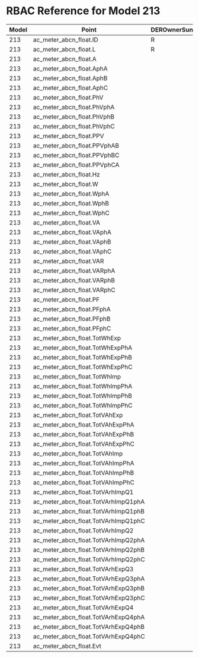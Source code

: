 # RBAC Reference for Model 213

| Model | Point | DEROwnerSunSpec | DERInstallerSunSpec | DERVendorSunSpec | ServiceProviderSunSpec | GridOperatorSunSpec |
|-------|-------|------------------|---------------------|------------------|------------------------|---------------------|
| 213 | ac_meter_abcn_float.ID | R | R | R | R | R |
| 213 | ac_meter_abcn_float.L | R | R | R | R | R |
| 213 | ac_meter_abcn_float.A |  |  |  |  |  |
| 213 | ac_meter_abcn_float.AphA |  |  |  |  |  |
| 213 | ac_meter_abcn_float.AphB |  |  |  |  |  |
| 213 | ac_meter_abcn_float.AphC |  |  |  |  |  |
| 213 | ac_meter_abcn_float.PhV |  |  |  |  |  |
| 213 | ac_meter_abcn_float.PhVphA |  |  |  |  |  |
| 213 | ac_meter_abcn_float.PhVphB |  |  |  |  |  |
| 213 | ac_meter_abcn_float.PhVphC |  |  |  |  |  |
| 213 | ac_meter_abcn_float.PPV |  |  |  |  |  |
| 213 | ac_meter_abcn_float.PPVphAB |  |  |  |  |  |
| 213 | ac_meter_abcn_float.PPVphBC |  |  |  |  |  |
| 213 | ac_meter_abcn_float.PPVphCA |  |  |  |  |  |
| 213 | ac_meter_abcn_float.Hz |  |  |  |  |  |
| 213 | ac_meter_abcn_float.W |  |  |  |  |  |
| 213 | ac_meter_abcn_float.WphA |  |  |  |  |  |
| 213 | ac_meter_abcn_float.WphB |  |  |  |  |  |
| 213 | ac_meter_abcn_float.WphC |  |  |  |  |  |
| 213 | ac_meter_abcn_float.VA |  |  |  |  |  |
| 213 | ac_meter_abcn_float.VAphA |  |  |  |  |  |
| 213 | ac_meter_abcn_float.VAphB |  |  |  |  |  |
| 213 | ac_meter_abcn_float.VAphC |  |  |  |  |  |
| 213 | ac_meter_abcn_float.VAR |  |  |  |  |  |
| 213 | ac_meter_abcn_float.VARphA |  |  |  |  |  |
| 213 | ac_meter_abcn_float.VARphB |  |  |  |  |  |
| 213 | ac_meter_abcn_float.VARphC |  |  |  |  |  |
| 213 | ac_meter_abcn_float.PF |  |  |  |  |  |
| 213 | ac_meter_abcn_float.PFphA |  |  |  |  |  |
| 213 | ac_meter_abcn_float.PFphB |  |  |  |  |  |
| 213 | ac_meter_abcn_float.PFphC |  |  |  |  |  |
| 213 | ac_meter_abcn_float.TotWhExp |  |  |  |  |  |
| 213 | ac_meter_abcn_float.TotWhExpPhA |  |  |  |  |  |
| 213 | ac_meter_abcn_float.TotWhExpPhB |  |  |  |  |  |
| 213 | ac_meter_abcn_float.TotWhExpPhC |  |  |  |  |  |
| 213 | ac_meter_abcn_float.TotWhImp |  |  |  |  |  |
| 213 | ac_meter_abcn_float.TotWhImpPhA |  |  |  |  |  |
| 213 | ac_meter_abcn_float.TotWhImpPhB |  |  |  |  |  |
| 213 | ac_meter_abcn_float.TotWhImpPhC |  |  |  |  |  |
| 213 | ac_meter_abcn_float.TotVAhExp |  |  |  |  |  |
| 213 | ac_meter_abcn_float.TotVAhExpPhA |  |  |  |  |  |
| 213 | ac_meter_abcn_float.TotVAhExpPhB |  |  |  |  |  |
| 213 | ac_meter_abcn_float.TotVAhExpPhC |  |  |  |  |  |
| 213 | ac_meter_abcn_float.TotVAhImp |  |  |  |  |  |
| 213 | ac_meter_abcn_float.TotVAhImpPhA |  |  |  |  |  |
| 213 | ac_meter_abcn_float.TotVAhImpPhB |  |  |  |  |  |
| 213 | ac_meter_abcn_float.TotVAhImpPhC |  |  |  |  |  |
| 213 | ac_meter_abcn_float.TotVArhImpQ1 |  |  |  |  |  |
| 213 | ac_meter_abcn_float.TotVArhImpQ1phA |  |  |  |  |  |
| 213 | ac_meter_abcn_float.TotVArhImpQ1phB |  |  |  |  |  |
| 213 | ac_meter_abcn_float.TotVArhImpQ1phC |  |  |  |  |  |
| 213 | ac_meter_abcn_float.TotVArhImpQ2 |  |  |  |  |  |
| 213 | ac_meter_abcn_float.TotVArhImpQ2phA |  |  |  |  |  |
| 213 | ac_meter_abcn_float.TotVArhImpQ2phB |  |  |  |  |  |
| 213 | ac_meter_abcn_float.TotVArhImpQ2phC |  |  |  |  |  |
| 213 | ac_meter_abcn_float.TotVArhExpQ3 |  |  |  |  |  |
| 213 | ac_meter_abcn_float.TotVArhExpQ3phA |  |  |  |  |  |
| 213 | ac_meter_abcn_float.TotVArhExpQ3phB |  |  |  |  |  |
| 213 | ac_meter_abcn_float.TotVArhExpQ3phC |  |  |  |  |  |
| 213 | ac_meter_abcn_float.TotVArhExpQ4 |  |  |  |  |  |
| 213 | ac_meter_abcn_float.TotVArhExpQ4phA |  |  |  |  |  |
| 213 | ac_meter_abcn_float.TotVArhExpQ4phB |  |  |  |  |  |
| 213 | ac_meter_abcn_float.TotVArhExpQ4phC |  |  |  |  |  |
| 213 | ac_meter_abcn_float.Evt |  |  |  |  |  |
